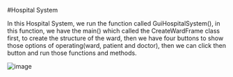 #Hospital System


In this Hospital System, we run the function called GuiHospitalSystem(), in this function, we
have the main() which called the CreateWardFrame class first, to create the structure of the
ward, then we have four buttons to show those options of operating(ward, patient and doctor),
then we can click then button and run those functions and methods.

![image](https://github.com/damonJiangCode/HospitalSystem/assets/133690712/1ca90474-9aba-4dd5-92c9-f0b29fd63243)

